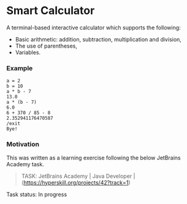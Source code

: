 # Smart Calculator

A terminal-based interactive calculator which supports the following:
- Basic arithmetic: addition, subtraction, multiplication and division,
- The use of parentheses,
- Variables.

### Example
```
a = 2
b = 10
a * b - 7
13.0
a * (b - 7)
6.0
6 + 370 / 85 - 8
2.352941176470587
/exit
Bye! 
```

### Motivation
This was written as a learning exercise following the below JetBrains Academy task.

> TASK: JetBrains Academy | Java Developer | (https://hyperskill.org/projects/42?track=1)

Task status: In progress

